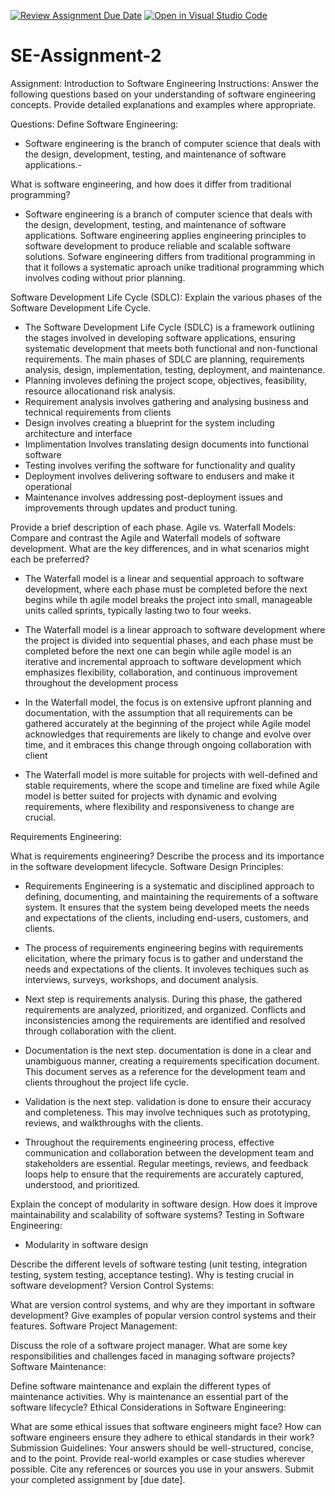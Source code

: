 [![Review Assignment Due Date](https://classroom.github.com/assets/deadline-readme-button-24ddc0f5d75046c5622901739e7c5dd533143b0c8e959d652212380cedb1ea36.svg)](https://classroom.github.com/a/-ucQIGTc)
[![Open in Visual Studio Code](https://classroom.github.com/assets/open-in-vscode-718a45dd9cf7e7f842a935f5ebbe5719a5e09af4491e668f4dbf3b35d5cca122.svg)](https://classroom.github.com/online_ide?assignment_repo_id=15255875&assignment_repo_type=AssignmentRepo)
# SE-Assignment-2
Assignment: Introduction to Software Engineering
Instructions:
Answer the following questions based on your understanding of software engineering concepts. Provide detailed explanations and examples where appropriate.

Questions:
Define Software Engineering:

- Software engineering is the branch of computer science that deals with the design, development, testing, and maintenance of software applications.- 

What is software engineering, and how does it differ from traditional programming?
- Software engineering is a branch of computer science that deals with the design, development, testing, and maintenance of software applications. Software engineering applies engineering principles to software development to produce reliable and scalable software solutions. Sofware engineering differs from traditional programming in that it follows a systematic aproach unike traditional programming which involves coding without prior planning.

Software Development Life Cycle (SDLC):
Explain the various phases of the Software Development Life Cycle. 

- The Software Development Life Cycle (SDLC) is a framework outlining the stages involved in developing software applications, ensuring systematic development that meets both functional and non-functional requirements. The main phases of SDLC are planning, requirements analysis, design, implementation, testing, deployment, and maintenance.
- Planning involeves defining the project scope, objectives, feasibility, resource allocationand risk analysis.
- Requirement analysis involves gathering and analysing business and technical requirements from clients
- Design involves creating a blueprint for the system including architecture and interface
- Implimentation Involves translating design documents into functional software
- Testing involves verifing the software for functionality and quality
- Deployment involves delivering software to endusers and make it operational
- Maintenance involves addressing post-deployment issues and improvements through updates and product tuning.


Provide a brief description of each phase.
Agile vs. Waterfall Models:
Compare and contrast the Agile and Waterfall models of software development. What are the key differences, and in what scenarios might each be preferred?

- The Waterfall model is a linear and sequential approach to software development, where each phase must be completed before the next begins while th agile model breaks the project into small, manageable units called sprints, typically lasting two to four weeks. 

- The Waterfall model is a linear approach to software development where the project is divided into sequential phases, and each phase must be completed before the next one can begin while agile model is an iterative and incremental approach to software development which emphasizes flexibility, collaboration, and continuous improvement throughout the development process

- In the Waterfall model, the focus is on extensive upfront planning and documentation, with the assumption that all requirements can be gathered accurately at the beginning of the project while Agile model acknowledges that requirements are likely to change and evolve over time, and it embraces this change through ongoing collaboration with client

- The Waterfall model is more suitable for projects with well-defined and stable requirements, where the scope and timeline are fixed while Agile model is better suited for projects with dynamic and evolving requirements, where flexibility and responsiveness to change are crucial.


Requirements Engineering:

What is requirements engineering? Describe the process and its importance in the software development lifecycle.
Software Design Principles:

- Requirements Engineering is a systematic and disciplined approach to defining, documenting, and maintaining the requirements of a software system. It ensures that the system being developed meets the needs and expectations of the clients, including end-users, customers, and clients.

- The process of requirements engineering begins with requirements elicitation, where the primary focus is to gather and understand the needs and expectations of the clients. It involeves techiques such as interviews, surveys, workshops, and document analysis.

- Next step is requirements analysis. During this phase, the gathered requirements are analyzed, prioritized, and organized. Conflicts and inconsistencies among the requirements are identified and resolved through collaboration with the client.

- Documentation is the next step. documentation is done in a clear and unambiguous manner, creating a requirements specification document. This document serves as a reference for the development team and clients throughout the project life cycle.

- Validation is the next step. validation is done to ensure their accuracy and completeness. This may involve techniques such as prototyping, reviews, and walkthroughs with the clients. 

- Throughout the requirements engineering process, effective communication and collaboration between the development team and stakeholders are essential. Regular meetings, reviews, and feedback loops help to ensure that the requirements are accurately captured, understood, and prioritized.

Explain the concept of modularity in software design. How does it improve maintainability and scalability of software systems?
Testing in Software Engineering:

- Modularity in software design 

Describe the different levels of software testing (unit testing, integration testing, system testing, acceptance testing). Why is testing crucial in software development?
Version Control Systems:

What are version control systems, and why are they important in software development? Give examples of popular version control systems and their features.
Software Project Management:

Discuss the role of a software project manager. What are some key responsibilities and challenges faced in managing software projects?
Software Maintenance:

Define software maintenance and explain the different types of maintenance activities. Why is maintenance an essential part of the software lifecycle?
Ethical Considerations in Software Engineering:

What are some ethical issues that software engineers might face? How can software engineers ensure they adhere to ethical standards in their work?
Submission Guidelines:
Your answers should be well-structured, concise, and to the point.
Provide real-world examples or case studies wherever possible.
Cite any references or sources you use in your answers.
Submit your completed assignment by [due date].

